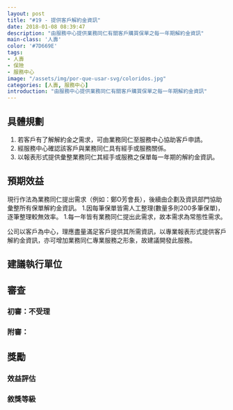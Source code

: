 ```yaml
---
layout: post
title: "#19 - 提供客戶解約金資訊"
date: 2018-01-08 08:39:47
description: "由服務中心提供業務同仁有關客戶購買保單之每一年期解約金資訊"
main-class: '人壽'
color: '#7D669E'
tags:
- 人壽
- 保險
- 服務中心
image: "/assets/img/por-que-usar-svg/coloridos.jpg"
categories: [人壽, 服務中心]
introduction: "由服務中心提供業務同仁有關客戶購買保單之每一年期解約金資訊"
---
```


## 具體規劃
1. 若客戶有了解解約金之需求，可由業務同仁至服務中心協助客戶申請。
2. 經服務中心確認該客戶與業務同仁具有經手或服務關係。
3. 以報表形式提供彙整業務同仁其經手或服務之保單每一年期的解約金資訊。



## 預期效益
現行作法為業務同仁提出需求（例如：鄭O芳會長），後續由企劃及資訊部門協助彙整所有保單解約金資訊。
1.因每筆保單皆需人工整理(數量多則200多筆保單)，逐筆整理較無效率。
1.每一年皆有業務同仁提出此需求，故本需求為常態性需求。

公司以客戶為中心，理應盡量滿足客戶提供其所需資訊，以專業報表形式提供客戶解約金資訊，亦可增加業務同仁專業服務之形象，故建議開發此服務。



## 建議執行單位


## 審查

### 初審：不受理

### 附審：


## 獎勵

### 效益評估

### 敘獎等級

